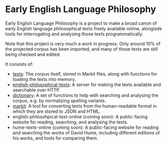 # Early English Language Philosophy

Early English Language Philosophy is a project to make a broad canon of early
English language philosophical texts freely available online, alongisde tools
for interrogating and analysing those texts programmatically.

Note that this project is very much a work in progress. Only around 10% of the
projected corpus has been imported, and many of those texts are still being
checked and edited.

It consists of:

- [texts](https://github.com/englishphilosophy/englishphilosophy/tree/main/texts):
  The corpus itself, stored in Markit files, along with functions for loading
  the texts into memory.
- [english-philosophical-texts](https://github.com/englishphilosophy/englishphilosophy/tree/main/english-philosophical-texts):
  A server for making the texts available and searchable over HTTP.
- [dictionary](https://github.com/englishphilosophy/englishphilosophy/tree/main/dictionary):
  A set of functions to help with searching and analysing the corpus, e.g. by
  normalizing spelling variants.
- [markit](https://github.com/englishphilosophy/englishphilosophy/tree/main/markit):
  A tool for converting texts from the human-readable format in which they are
  stored to JSON and HTML.
- english-philosohpical-text-online (coming soon): A public-facing website for
  reading, searching, and analysing the texts.
- hume-texts-online (coming soon): A public-facing website for reading and
  searching the works of David Hume, including different editions of his works,
  and tools for comparing them.
